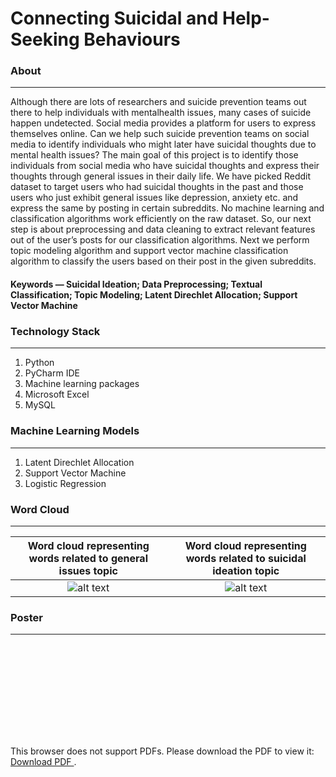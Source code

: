 Connecting Suicidal and Help-Seeking Behaviours
==================================================

### About ###
-----------------------------
Although there are lots of researchers and suicide prevention teams out there to help individuals with mentalhealth issues, many cases of suicide happen undetected. Social media provides a platform for users to express themselves online. Can we help such suicide prevention teams on social media to identify individuals who might later have suicidal thoughts due to mental health issues? The main goal of this project is to identify those individuals from social media who have suicidal thoughts and express their thoughts through general issues in their daily life. We have picked Reddit dataset to target users who had suicidal thoughts in the past and those users who just exhibit general issues like depression, anxiety etc. and express the same by posting in certain subreddits. No machine learning and classification algorithms work efficiently on the raw dataset. So, our next step is about preprocessing and data cleaning to extract relevant features out of the user’s posts for our classification algorithms. Next we perform topic modeling algorithm and support vector machine classification algorithm to classify the users based on their post in the given subreddits.

#### Keywords — Suicidal Ideation; Data Preprocessing; Textual Classification; Topic Modeling; Latent Direchlet Allocation; Support Vector Machine ####

### Technology Stack ### 
-----------------------------
1. Python
2. PyCharm IDE
3. Machine learning packages
4. Microsoft Excel
5. MySQL

### Machine Learning Models ###
-----------------------------
1. Latent Direchlet Allocation 
2. Support Vector Machine
3. Logistic Regression

### Word Cloud ###
-----------------------------

Word cloud representing words related to general issues topic |  Word cloud representing words related to suicidal ideation topic
:-------------------------:|:-------------------------:
![alt text](https://github.com/kushg18/suicidal-ideation-detection/blob/master/bagOfWords/mentalBOW.png)  |  ![alt text](https://github.com/kushg18/suicidal-ideation-detection/blob/master/bagOfWords/suicideBOW.png)

### Poster ###
-----------------------------

<object data="https://drive.google.com/viewerng/viewer?embedded=true&url=https://github.com/kushg18/suicidal-ideation-detection/blob/master/poster/poster.pdf" type="application/pdf" width="700px" height="700px">
    <embed src="https://drive.google.com/viewerng/viewer?embedded=true&url=https://github.com/kushg18/suicidal-ideation-detection/blob/master/poster/poster.pdf" type="application/pdf">
        <p>This browser does not support PDFs. Please download the PDF to view it: 
            <a href="https://github.com/kushg18/suicidal-ideation-detection/blob/master/poster/poster.pdf">Download PDF
            </a>.
        </p> 
</object>